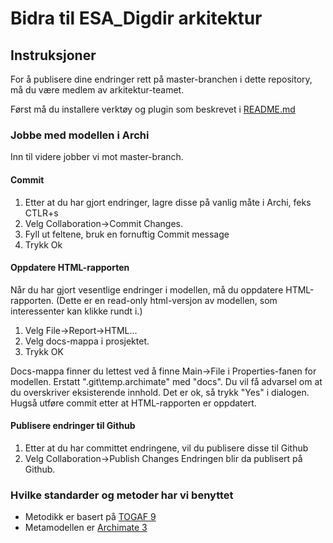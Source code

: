 # Bidra til ESA_Digdir arkitektur

## Instruksjoner
For å publisere dine endringer rett på master-branchen i dette repository, må du være medlem av arkitektur-teamet.

Først må du installere verktøy og plugin som beskrevet i [README.md](README.md)

### Jobbe med modellen i Archi
Inn til videre jobber vi mot master-branch.

#### Commit
1.  Etter at du har gjort endringer, lagre disse på vanlig måte i Archi, feks CTLR+s
2.  Velg Collaboration->Commit Changes.
3.  Fyll ut feltene, bruk en fornuftig Commit message
4.  Trykk Ok

#### Oppdatere HTML-rapporten
Når du har gjort vesentlige endringer i modellen, må du oppdatere HTML-rapporten. (Dette er en read-only html-versjon av modellen, som interessenter kan klikke rundt i.)
1. Velg File->Report->HTML...
2. Velg docs-mappa i prosjektet.
3. Trykk OK

Docs-mappa finner du lettest ved å finne Main->File i Properties-fanen for modellen. Erstatt ".git\temp.archimate" med "docs". Du vil få advarsel om at du overskriver eksisterende innhold. Det er ok, så trykk "Yes" i dialogen. Hugså utføre commit etter at HTML-rapporten er oppdatert.

#### Publisere endringer til Github
1.  Etter at du har committet endringene, vil du publisere disse til Github
2.  Velg Collaboration->Publish Changes
Endringen blir da publisert på Github.

### Hvilke standarder og metoder har vi benyttet
*   Metodikk er basert på [TOGAF 9](http://pubs.opengroup.org/architecture/togaf9-doc/arch/)
*   Metamodellen er [Archimate 3](http://pubs.opengroup.org/architecture/archimate3-doc/)
